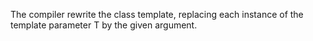 The compiler rewrite the class template, replacing each instance of the template parameter T by the given argument.  